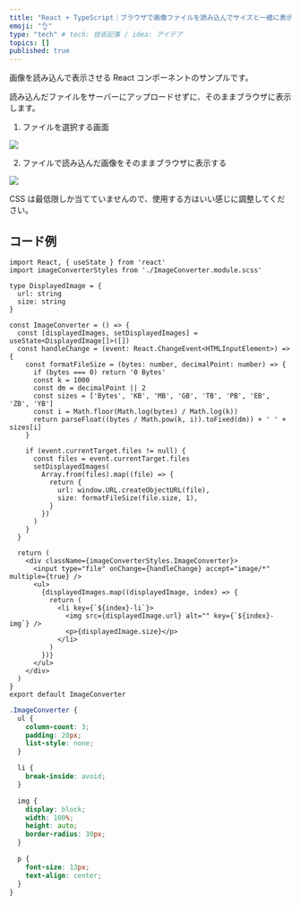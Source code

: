 ```yaml
---
title: "React + TypeScript｜ブラウザで画像ファイルを読み込んでサイズと一緒に表示する"
emoji: "👌"
type: "tech" # tech: 技術記事 / idea: アイデア
topics: []
published: true
---
```


画像を読み込んで表示させる React コンポーネントのサンプルです。

読み込んだファイルをサーバーにアップロードせずに、そのままブラウザに表示します。

1. ファイルを選択する画面

![](https://storage.googleapis.com/zenn-user-upload/dc20c828c664-20220223.jpg)

2. ファイルで読み込んだ画像をそのままブラウザに表示する

![](https://storage.googleapis.com/zenn-user-upload/a6b53070834b-20220223.jpg)

CSS は最低限しか当てていませんので、使用する方はいい感じに調整してください。

## コード例

```js:ImageConverter.tsx
import React, { useState } from 'react'
import imageConverterStyles from './ImageConverter.module.scss'

type DisplayedImage = {
  url: string
  size: string
}

const ImageConverter = () => {
  const [displayedImages, setDisplayedImages] = useState<DisplayedImage[]>([])
  const handleChange = (event: React.ChangeEvent<HTMLInputElement>) => {
    const formatFileSize = (bytes: number, decimalPoint: number) => {
      if (bytes === 0) return '0 Bytes'
      const k = 1000
      const dm = decimalPoint || 2
      const sizes = ['Bytes', 'KB', 'MB', 'GB', 'TB', 'PB', 'EB', 'ZB', 'YB']
      const i = Math.floor(Math.log(bytes) / Math.log(k))
      return parseFloat((bytes / Math.pow(k, i)).toFixed(dm)) + ' ' + sizes[i]
    }

    if (event.currentTarget.files != null) {
      const files = event.currentTarget.files
      setDisplayedImages(
        Array.from(files).map((file) => {
          return {
            url: window.URL.createObjectURL(file),
            size: formatFileSize(file.size, 1),
          }
        })
      )
    }
  }

  return (
    <div className={imageConverterStyles.ImageConverter}>
      <input type="file" onChange={handleChange} accept="image/*" multiple={true} />
      <ul>
        {displayedImages.map((displayedImage, index) => {
          return (
            <li key={`${index}-li`}>
              <img src={displayedImage.url} alt="" key={`${index}-img`} />
              <p>{displayedImage.size}</p>
            </li>
          )
        })}
      </ul>
    </div>
  )
}
export default ImageConverter

```

```css:ImageConverter.module.scss
.ImageConverter {
  ul {
    column-count: 3;
    padding: 20px;
    list-style: none;
  }

  li {
    break-inside: avoid;
  }

  img {
    display: block;
    width: 100%;
    height: auto;
    border-radius: 30px;
  }

  p {
    font-size: 13px;
    text-align: center;
  }
}

```
